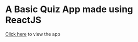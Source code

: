 # A Basic Quiz App made using ReactJS       
[Click here](https://quiz-app-22bps1161.netlify.app/) to view the app
